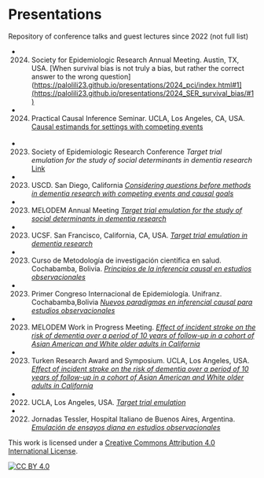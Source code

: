 # Presentations

Repository of conference talks and guest lectures since 2022 (not full list)

- 2024. Society for Epidemiologic Research Annual Meeting. Austin, TX, USA.
[When survival bias is not truly a bias, but rather the correct answer to the wrong question](https://palolili23.github.io/presentations/2024_pci/index.html#1](https://palolili23.github.io/presentations/2024_SER_survival_bias/#1)

- 2024. Practical Causal Inference Seminar. UCLA, Los Angeles, CA, USA.
[Causal estimands for settings with competing events](https://palolili23.github.io/presentations/2024_pci/index.html#1)
<br><br><be>

- 2023. Society of Epidemiologic Research Conference 
_Target trial emulation for the study of social determinants in dementia research_ [Link](https://palolili23.github.io/presentations/2023_ser/index.html#1)

- 2023. USCD. San Diego, California
[_Considering questions before methods in dementia research with competing events and causal goals_](https://palolili23.github.io/presentations/2023_ucsd/index.html#1)

- 2023. MELODEM Annual Meeting
[_Target trial emulation for the study of social determinants in dementia research_](https://github.com/palolili23/presentations/tree/main/2023_melodem)

- 2023. UCSF. San Francisco, California, CA, USA.
[_Target trial emulation in dementia research_](https://palolili23.github.io/presentations/2023_ucsf_target_trials/index.html#1)

- 2023. Curso de Metodología de investigación científica en salud. Cochabamba, Bolivia. 
[_Principios de la inferencia causal en estudios observacionales_](https://palolili23.github.io/presentations/2023_scem/index.html#1)

- 2023. Primer Congreso Internacional de Epidemiología. Unifranz. Cochabamba,Bolivia
[_Nuevos paradigmas en inferencial causal para estudios observacionales_](https://palolili23.github.io/presentations/2023_unifranz/index.html#1)

- 2023. MELODEM Work in Progress Meeting.
[_Effect of incident stroke on the risk of dementia over a period of 10 years of follow-up in a cohort of Asian American and White older adults in California_](https://palolili23.github.io/presentations/2023_melodem_stroke/index.html#1)

- 2023. Turken Research Award and Symposium. UCLA, Los Angeles, USA.
[_Effect of incident stroke on the risk of dementia over a period of 10 years of follow-up in a cohort of Asian American and White older adults in California_](https://palolili23.github.io/presentations/2023_turken/index.html#1)

- 2022. UCLA, Los Angeles, USA. [_Target trial emulation_](https://palolili23.github.io/presentations/2022_target_trial_ucla/index.html#1)

- 2022. Jornadas Tessler, Hospital Italiano de Buenos Aires, Argentina.
[_Emulación de ensayos diana en estudios observacionales_](https://palolili23.github.io/presentations/2022_tessler_hiba/index.html#1)

This work is licensed under a
[Creative Commons Attribution 4.0 International License][cc-by].

[![CC BY 4.0][cc-by-image]][cc-by]

[cc-by]: http://creativecommons.org/licenses/by/4.0/
[cc-by-image]: https://i.creativecommons.org/l/by/4.0/88x31.png
[cc-by-shield]: https://img.shields.io/badge/License-CC%20BY%204.0-lightgrey.svg

